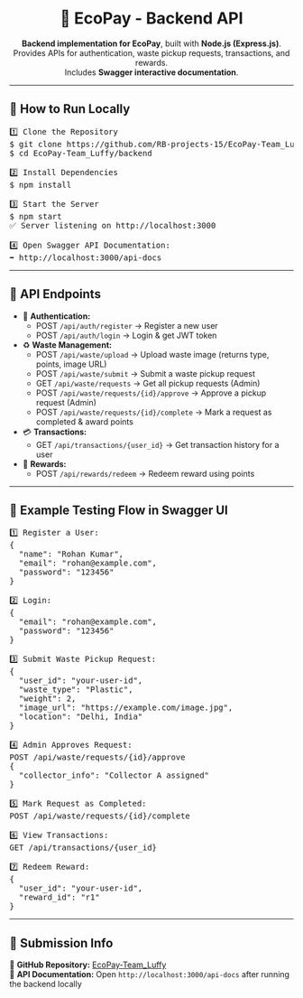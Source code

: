 <h1 align="center">🌱 EcoPay - Backend API </h1>

<p align="center">
  <b>Backend implementation for EcoPay</b>, built with <b>Node.js (Express.js)</b>.<br>
  Provides APIs for authentication, waste pickup requests, transactions, and rewards.<br>
  Includes <b>Swagger interactive documentation</b>.
</p>

---

<h2>🚀 How to Run Locally</h2>

<pre>
1️⃣ Clone the Repository
$ git clone https://github.com/RB-projects-15/EcoPay-Team_Luffy.git
$ cd EcoPay-Team_Luffy/backend

2️⃣ Install Dependencies
$ npm install

3️⃣ Start the Server
$ npm start
✅ Server listening on http://localhost:3000

4️⃣ Open Swagger API Documentation:
➡ http://localhost:3000/api-docs
</pre>

---

<h2>📡 API Endpoints</h2>

<ul>
  <li>🔑 <b>Authentication:</b> 
    <ul>
      <li>POST <code>/api/auth/register</code> → Register a new user</li>
      <li>POST <code>/api/auth/login</code> → Login & get JWT token</li>
    </ul>
  </li>

  <li>♻ <b>Waste Management:</b> 
    <ul>
      <li>POST <code>/api/waste/upload</code> → Upload waste image (returns type, points, image URL)</li>
      <li>POST <code>/api/waste/submit</code> → Submit a waste pickup request</li>
      <li>GET <code>/api/waste/requests</code> → Get all pickup requests (Admin)</li>
      <li>POST <code>/api/waste/requests/{id}/approve</code> → Approve a pickup request (Admin)</li>
      <li>POST <code>/api/waste/requests/{id}/complete</code> → Mark a request as completed & award points</li>
    </ul>
  </li>

  <li>💳 <b>Transactions:</b> 
    <ul>
      <li>GET <code>/api/transactions/{user_id}</code> → Get transaction history for a user</li>
    </ul>
  </li>

  <li>🎁 <b>Rewards:</b> 
    <ul>
      <li>POST <code>/api/rewards/redeem</code> → Redeem reward using points</li>
    </ul>
  </li>
</ul>

---

<h2>🧪 Example Testing Flow in Swagger UI</h2>

<pre>
1️⃣ Register a User:
{
  "name": "Rohan Kumar",
  "email": "rohan@example.com",
  "password": "123456"
}

2️⃣ Login:
{
  "email": "rohan@example.com",
  "password": "123456"
}

3️⃣ Submit Waste Pickup Request:
{
  "user_id": "your-user-id",
  "waste_type": "Plastic",
  "weight": 2,
  "image_url": "https://example.com/image.jpg",
  "location": "Delhi, India"
}

4️⃣ Admin Approves Request:
POST /api/waste/requests/{id}/approve
{
  "collector_info": "Collector A assigned"
}

5️⃣ Mark Request as Completed:
POST /api/waste/requests/{id}/complete

6️⃣ View Transactions:
GET /api/transactions/{user_id}

7️⃣ Redeem Reward:
{
  "user_id": "your-user-id",
  "reward_id": "r1"
}
</pre>

---

<h2>📌 Submission Info</h2>

<p>🔗 <b>GitHub Repository:</b> <a href="https://github.com/RB-projects-15/EcoPay-Team_Luffy">EcoPay-Team_Luffy</a><br>
📄 <b>API Documentation:</b> Open <code>http://localhost:3000/api-docs</code> after running the backend locally</p>
